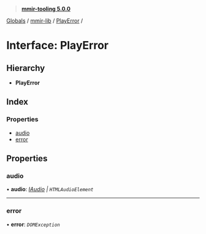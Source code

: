 > **[mmir-tooling 5.0.0](../README.md)**

[Globals](../README.md) / [mmir-lib](../modules/mmir_lib.md) / [PlayError](mmir_lib.playerror.md) /

# Interface: PlayError

## Hierarchy

* **PlayError**

## Index

### Properties

* [audio](mmir_lib.playerror.md#audio)
* [error](mmir_lib.playerror.md#error)

## Properties

###  audio

• **audio**: *[IAudio](mmir_lib.iaudio.md) | `HTMLAudioElement`*

___

###  error

• **error**: *`DOMException`*